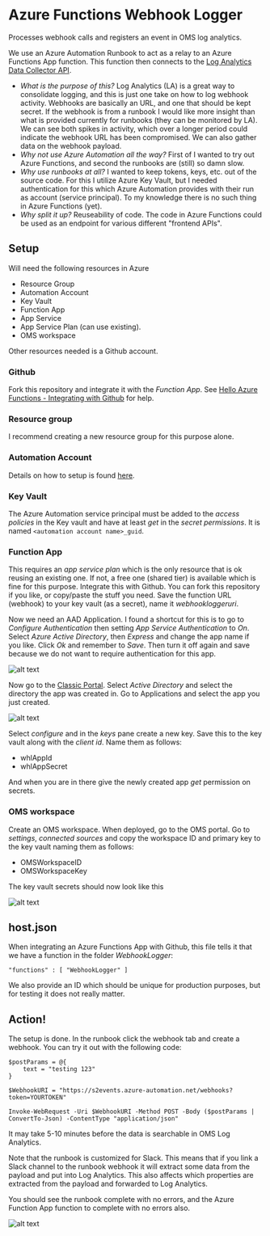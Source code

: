 # Azure Functions Webhook Logger

Processes webhook calls and registers an event in OMS log analytics.

We use an Azure Automation Runbook to act as a relay to an Azure Functions App function. This function then connects to the [Log Analytics Data Collector API](https://azure.microsoft.com/en-us/documentation/articles/log-analytics-data-collector-api/).

- *What is the purpose of this?* Log Analytics (LA) is a great way to consolidate logging, and this is just one take on how to log webhook activity. Webhooks are basically an URL, and one that should be kept secret. If the webhook is from a runbook I would like more insight than what is provided currently for runbooks (they can be monitored by LA). We can see both spikes in activity, which over a longer period could indicate the webhook URL has been compromised. We can also gather data on the webhook payload.
- *Why not use Azure Automation all the way?* First of I wanted to try out Azure Functions, and second the runbooks are (still) so damn slow.
- *Why use runbooks at all?* I wanted to keep tokens, keys, etc. out of the source code. For this I utilize Azure Key Vault, but I needed authentication for this which Azure Automation provides with their run as account (service principal). To my knowledge there is no such thing in Azure Functions (yet).
- *Why split it up?* Reuseability of code. The code in Azure Functions could be used as an endpoint for various different "frontend APIs".

## Setup

Will need the following resources in Azure
- Resource Group
- Automation Account
- Key Vault
- Function App
 - App Service
 - App Service Plan (can use existing).
- OMS workspace

Other resources needed is a Github account.

### Github
Fork this repository and integrate it with the *Function App*. See [Hello Azure Functions - Integrating with Github](https://codebeaver.blogspot.dk/2016/09/hello-azure-functions-integrating-with.html) for help.

### Resource group

I recommend creating a new resource group for this purpose alone.

### Automation Account

Details on how to setup is found [here](./AzureAutomation/README.md).

### Key Vault

The Azure Automation service principal must be added to the *access policies* in the Key vault and have at least *get* in the *secret permissions*.
It is named `<automation account name>_guid`.

### Function App

This requires an *app service plan* which is the only resource that is ok reusing an existing one. If not, a free one (shared tier) is available which is fine for this purpose.
Integrate this with Github. You can fork this repository if you like, or copy/paste the stuff you need.
Save the function URL (webhook) to your key vault (as a secret), name it *webhookloggeruri*.

Now we need an AAD Application. I found a shortcut for this is to go to *Configure Authentication* then setting *App Service Authentication* to *On*. Select *Azure Active Directory*, then *Express* and change the app name if you like. Click *Ok* and remember to *Save*. Then turn it off again and save because we do not want to require authentication for this app.

![alt text](./Images/AADApp01.PNG)

Now go to the [Classic Portal](https://manage.windowsazure.com/). Select *Active Directory* and select the directory the app was created in. Go to Applications and select the app you just created.

![alt text](./Images/AADApp02.png)

Select *configure* and in the *keys* pane create a new key. Save this to the key vault along with the *client id*. Name them as follows:

- whlAppId
- whlAppSecret

And when you are in there give the newly created app *get* permission on secrets.

### OMS workspace

Create an OMS workspace. When deployed, go to the OMS portal. Go to *settings*, *connected sources* and copy the workspace ID and primary key to the key vault naming them as follows:

- OMSWorkspaceID
- OMSWorkspaceKey

The key vault secrets should now look like this

![alt text](./Images/KVSecrets.PNG)

## host.json

When integrating an Azure Functions App with Github, this file tells it that we have a function in the folder *WebhookLogger*:

``
	"functions" : [
		"WebhookLogger"
	]
``

We also provide an ID which should be unique for production purposes, but for testing it does not really matter.

## Action!

The setup is done. In the runbook click the webhook tab and create a webhook. You can try it out with the following code:

```
$postParams = @{
    text = "testing 123"
}

$WebhookURI = "https://s2events.azure-automation.net/webhooks?token=YOURTOKEN"

Invoke-WebRequest -Uri $WebhookURI -Method POST -Body ($postParams | ConvertTo-Json) -ContentType "application/json"
```

It may take 5-10 minutes before the data is searchable in OMS Log Analytics.

Note that the runbook is customized for Slack. This means that if you link a Slack channel to the runbook webhook it will extract some data from the payload and put into Log Analytics.
This also affects which properties are extracted from the payload and forwarded to Log Analytics.

You should see the runbook complete with no errors, and the Azure Function App function to complete with no errors also.

![alt text](./Images/FuncApplog01.PNG)
